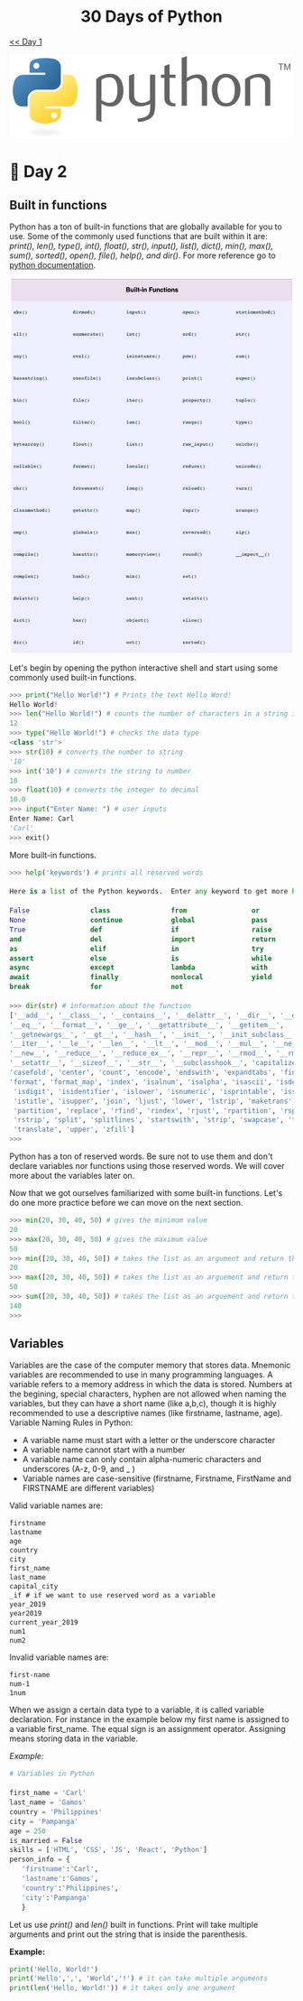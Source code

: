 <h1 align="center">30 Days of Python</h1>

[<< Day 1](https://github.com/cjgamos/30-Days-of-Python)

<p align="center">
    <img src="https://github.com/cjgamos/30-Days-of-Python/blob/main/img/729px-Python_logo_and_wordmark.svg.png">
</p>

# 📘 Day 2

## Built in functions
Python has a ton of built-in functions that are globally available for you to use. Some of the commonly used functions that are built within it are: *print(), len(), type(), int(), float(), str(), input(), list(), dict(), min(), max(), sum(), sorted(), open(), file(), help(), and dir()*. For more reference go to [python documentation](https://docs.python.org/2/library/functions.html).

<p align="left">
    <img width="600" src="https://github.com/cjgamos/30-Days-of-Python/blob/main/img/builtin-functions.png">
</p>

Let's begin by opening the python interactive shell and start using some commonly used built-in functions.

```python
>>> print("Hello World!") # Prints the text Hello Word!
Hello World!
>>> len("Hello World!") # counts the number of characters in a string including the space
12
>>> type("Hello World!") # checks the data type
<class 'str'>
>>> str(10) # converts the number to string
'10'
>>> int('10') # converts the string to number
10
>>> float(10) # converts the integer to decimal
10.0
>>> input("Enter Name: ") # user inputs
Enter Name: Carl
'Carl'
>>> exit()
```
More built-in functions.
```python
>>> help('keywords') # prints all reserved words

Here is a list of the Python keywords.  Enter any keyword to get more help.

False               class               from                or
None                continue            global              pass
True                def                 if                  raise
and                 del                 import              return
as                  elif                in                  try
assert              else                is                  while
async               except              lambda              with
await               finally             nonlocal            yield
break               for                 not

>>> dir(str) # information about the function
['__add__', '__class__', '__contains__', '__delattr__', '__dir__', '__doc__', 
'__eq__', '__format__', '__ge__', '__getattribute__', '__getitem__', 
'__getnewargs__', '__gt__', '__hash__', '__init__', '__init_subclass__', 
'__iter__', '__le__', '__len__', '__lt__', '__mod__', '__mul__', '__ne__', 
'__new__', '__reduce__', '__reduce_ex__', '__repr__', '__rmod__', '__rmul__', 
'__setattr__', '__sizeof__', '__str__', '__subclasshook__', 'capitalize', 
'casefold', 'center', 'count', 'encode', 'endswith', 'expandtabs', 'find', 
'format', 'format_map', 'index', 'isalnum', 'isalpha', 'isascii', 'isdecimal',
 'isdigit', 'isidentifier', 'islower', 'isnumeric', 'isprintable', 'isspace', 
 'istitle', 'isupper', 'join', 'ljust', 'lower', 'lstrip', 'maketrans', 
 'partition', 'replace', 'rfind', 'rindex', 'rjust', 'rpartition', 'rsplit', 
 'rstrip', 'split', 'splitlines', 'startswith', 'strip', 'swapcase', 'title', 
 'translate', 'upper', 'zfill']
>>>
```
Python has a ton of reserved words. Be sure not to use them and don't declare variables nor functions using those reserved words. We will cover more about the variables later on.

Now that we got ourselves familiarized with some built-in functions. Let's do one more practice before we can move on the next section.

```python
>>> min(20, 30, 40, 50) # gives the minimum value
20
>>> max(20, 30, 40, 50) # gives the maximum value
50
>>> min([20, 30, 40, 50]) # takes the list as an argument and return the min
20
>>> max([20, 30, 40, 50]) # takes the list as an arguement and return the max
50
>>> sum([20, 30, 40, 50]) # takes the list as an arguement and return the sum
140
>>>
```
## Variables
Variables are the case of the computer memory that stores data. Mnemonic variables are recommended to use in many programming languages. A variable refers to a memory address in which the data is stored. Numbers at the begining, special characters, hyphen are not allowed when naming the variables, but they can have a short name (like a,b,c), though it is highly recommended to use a descriptive names (like firstname, lastname, age). Variable Naming Rules in Python: 

* A variable name must start with a letter or the underscore character
* A variable name cannot start with a number
* A variable name can only contain alpha-numeric characters and underscores (A-z, 0-9, and _ )
* Variable names are case-sensitive (firstname, Firstname, FirstName and FIRSTNAME are different variables)

Valid variable names are: 
```
firstname
lastname
age
country
city
first_name
last_name
capital_city
_if # if we want to use reserved word as a variable
year_2019
year2019
current_year_2019
num1
num2
```
Invalid variable names are:
```
first-name
num-1
1num
```
When we assign a certain data type to a variable, it is called variable declaration. For instance in the example below my first name is assigned to a variable first_name. The equal sign is an assignment operator. Assigning means storing data in the variable.

*Example:*

```python
# Variables in Python

first_name = 'Carl'
last_name = 'Gamos'
country = 'Philippines'
city = 'Pampanga'
age = 250
is_married = False
skills = ['HTML', 'CSS', 'JS', 'React', 'Python']
person_info = {
   'firstname':'Carl',
   'lastname':'Gamos',
   'country':'Philippines',
   'city':'Pampanga'
   }
```
Let us use *print()* and *len()* built in functions. Print will take multiple arguments and print out the string that is inside the parenthesis.

**Example:**

```python
print('Hello, World!')
print('Hello',',', 'World','!') # it can take multiple arguments
print(len('Hello, World!')) # it takes only one argument